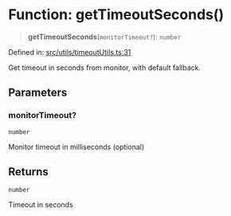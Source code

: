 # Function: getTimeoutSeconds()

> **getTimeoutSeconds**(`monitorTimeout?`): `number`

Defined in: [src/utils/timeoutUtils.ts:31](https://github.com/Nick2bad4u/Uptime-Watcher/blob/2a45eeb1723f8f7089001af2c92aa07d82dfe7e4/src/utils/timeoutUtils.ts#L31)

Get timeout in seconds from monitor, with default fallback.

## Parameters

### monitorTimeout?

`number`

Monitor timeout in milliseconds (optional)

## Returns

`number`

Timeout in seconds
